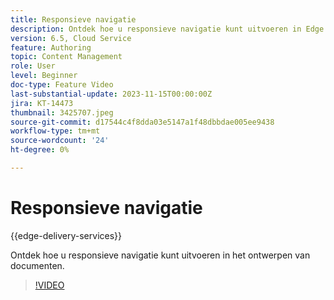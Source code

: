 ```yaml
---
title: Responsieve navigatie
description: Ontdek hoe u responsieve navigatie kunt uitvoeren in Edge Delivery Document authoring.
version: 6.5, Cloud Service
feature: Authoring
topic: Content Management
role: User
level: Beginner
doc-type: Feature Video
last-substantial-update: 2023-11-15T00:00:00Z
jira: KT-14473
thumbnail: 3425707.jpeg
source-git-commit: d17544c4f8dda03e5147a1f48dbbdae005ee9438
workflow-type: tm+mt
source-wordcount: '24'
ht-degree: 0%

---
```



# Responsieve navigatie

{{edge-delivery-services}}

Ontdek hoe u responsieve navigatie kunt uitvoeren in het ontwerpen van documenten.

>[!VIDEO](https://video.tv.adobe.com/v/3425707/?learn=on)
